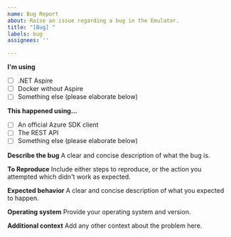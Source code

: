 ```yaml
---
name: Bug Report
about: Raise an issue regarding a bug in the Emulator.
title: "[Bug] "
labels: bug
assignees: ''

---
```


**I'm using**
- [ ] .NET Aspire
- [ ] Docker without Aspire
- [ ] Something else (please elaborate below)

**This happened using...**

- [ ] An official Azure SDK client
- [ ] The REST API
- [ ] Something else (please elaborate below)

**Describe the bug**
A clear and concise description of what the bug is.

**To Reproduce**
Include either steps to reproduce, or the action you attempted which didn't work as expected.

**Expected behavior**
A clear and concise description of what you expected to happen.

**Operating system**
Provide your operating system and version.

**Additional context**
Add any other context about the problem here.
